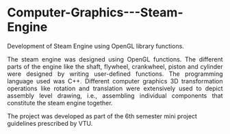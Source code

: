 # Computer-Graphics---Steam-Engine
Development of Steam Engine using OpenGL library functions.

<p align="justify">The steam engine was designed using OpenGL functions. The different parts of the engine like the shaft, flywheel, crankwheel, piston and cylinder were designed by writing user-defined functions.
The programming language used was C++. 
Different computer graphics 3D transformation operations like rotation and translation were extensively used to depict assembly level drawing, i.e., assembling individual components that constitute the steam engine together.

The project was developed as part of the 6th semester mini project guidelines prescribed by VTU.</p>

